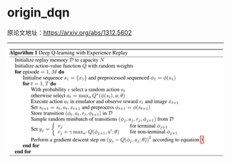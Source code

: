 origin_dqn
===
原论文地址：https://arxiv.org/abs/1312.5602
___
![image](https://github.com/applezjm/reinforcement_learning/blob/master/origin_dqn/image.png)

